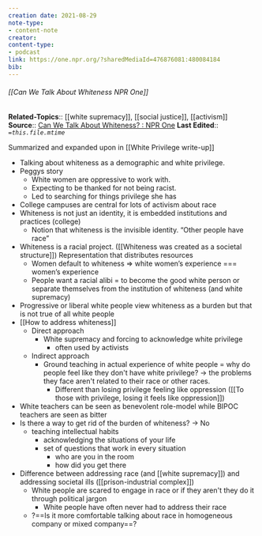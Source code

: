 ```yaml
---
creation date: 2021-08-29
note-type: 
- content-note
creator:
content-type:
- podcast
link: https://one.npr.org/?sharedMediaId=476876081:480084184
bib:
---
```


###### [[Can We Talk About Whiteness NPR One]]
**Related-Topics**:: [[white supremacy]], [[social justice]], [[activism]]
**Source**:: [Can We Talk About Whiteness? : NPR One](https://one.npr.org/?sharedMediaId=476876081:480084184)
**Last Edited**:: *`=this.file.mtime`*

Summarized and expanded upon in [[White Privilege write-up]]

- Talking about whiteness as a demographic and white privilege. 
- Peggys story
	- White women are oppressive to work with. 
	- Expecting to be thanked for not being racist. 
	- Led to searching for things privilege she has
- College campuses are central for lots of activism about race
- Whiteness is not just an identity, it is embedded institutions and practices (college)
	- Notion that whiteness is the invisible identity. “Other people have race”
- Whiteness is a racial project. ([[Whiteness was created as a societal structure]]) Representation that distributes resources 
	- Women default to whiteness => white women’s experience === women’s experience
	- People want a racial alibi = to become the good white person or separate themselves from the institution of whiteness	(and white supremacy)
- Progressive or liberal white people view whiteness as a burden but that is not true of all white people
- [[How to address whiteness]]
	- Direct approach
		-  White supremacy and forcing to acknowledge white privilege
			- often used by activists
	- Indirect approach
		-  Ground teaching in actual experience of white people = why do people feel like they don't have white privilege? -> the problems they face aren't related to their race or other races.
			- Different than losing privilege feeling like oppression ([[To those with privilege, losing it feels like oppression]])
- White teachers can be seen as benevolent role-model while BIPOC teachers are seen as bitter
- Is there a way to get rid of the burden of whiteness? -> No
	- teaching intellectual habits
		- acknowledging the situations of your life 
		- set of questions that work in every situation
			- who are you in the room
			- how did you get there
- Difference between addressing race (and [[white supremacy]]) and addressing societal ills ([[prison-industrial complex]])
	- White people are scared to engage in race or if they aren't they do it through political jargon
		- White people have often never had to address their race
	- ?==Is it more comfortable talking about race in homogeneous company or mixed company==?



